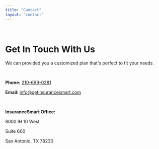 ```yaml
---
title: "Contact"
layout: "contact"
---
```


<br>

# Get In Touch With Us

We can provided you a customized plan that's perfect to fit your needs.

<br>

__Phone:__ <a href="tel:+12106990281" class="callNowButton" target="_blank">210-699-0281</a>

__Email:__ [info@getinsurancesmart.com](mailto:info@getinsurancesmart.com)

<br>

__InsuranceSmart Office:__

8000 IH 10 West

Suite 600

San Antonio, TX 78230